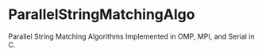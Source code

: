 # ParallelStringMatchingAlgo
Parallel String Matching Algorithms Implemented in OMP, MPI, and Serial in C.
